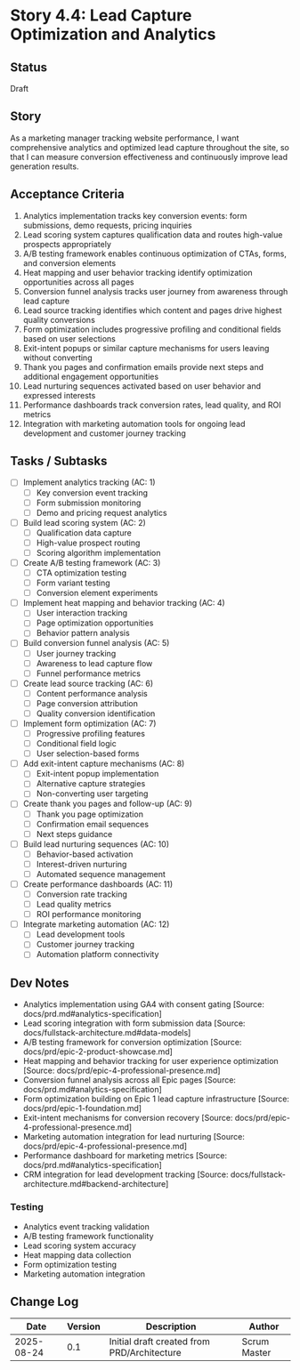 # Story 4.4: Lead Capture Optimization and Analytics

## Status
Draft

## Story
As a marketing manager tracking website performance,
I want comprehensive analytics and optimized lead capture throughout the site,
so that I can measure conversion effectiveness and continuously improve lead generation results.

## Acceptance Criteria
1. Analytics implementation tracks key conversion events: form submissions, demo requests, pricing inquiries
2. Lead scoring system captures qualification data and routes high-value prospects appropriately
3. A/B testing framework enables continuous optimization of CTAs, forms, and conversion elements
4. Heat mapping and user behavior tracking identify optimization opportunities across all pages
5. Conversion funnel analysis tracks user journey from awareness through lead capture
6. Lead source tracking identifies which content and pages drive highest quality conversions
7. Form optimization includes progressive profiling and conditional fields based on user selections
8. Exit-intent popups or similar capture mechanisms for users leaving without converting
9. Thank you pages and confirmation emails provide next steps and additional engagement opportunities
10. Lead nurturing sequences activated based on user behavior and expressed interests
11. Performance dashboards track conversion rates, lead quality, and ROI metrics
12. Integration with marketing automation tools for ongoing lead development and customer journey tracking

## Tasks / Subtasks
- [ ] Implement analytics tracking (AC: 1)
  - [ ] Key conversion event tracking
  - [ ] Form submission monitoring
  - [ ] Demo and pricing request analytics
- [ ] Build lead scoring system (AC: 2)
  - [ ] Qualification data capture
  - [ ] High-value prospect routing
  - [ ] Scoring algorithm implementation
- [ ] Create A/B testing framework (AC: 3)
  - [ ] CTA optimization testing
  - [ ] Form variant testing
  - [ ] Conversion element experiments
- [ ] Implement heat mapping and behavior tracking (AC: 4)
  - [ ] User interaction tracking
  - [ ] Page optimization opportunities
  - [ ] Behavior pattern analysis
- [ ] Build conversion funnel analysis (AC: 5)
  - [ ] User journey tracking
  - [ ] Awareness to lead capture flow
  - [ ] Funnel performance metrics
- [ ] Create lead source tracking (AC: 6)
  - [ ] Content performance analysis
  - [ ] Page conversion attribution
  - [ ] Quality conversion identification
- [ ] Implement form optimization (AC: 7)
  - [ ] Progressive profiling features
  - [ ] Conditional field logic
  - [ ] User selection-based forms
- [ ] Add exit-intent capture mechanisms (AC: 8)
  - [ ] Exit-intent popup implementation
  - [ ] Alternative capture strategies
  - [ ] Non-converting user targeting
- [ ] Create thank you pages and follow-up (AC: 9)
  - [ ] Thank you page optimization
  - [ ] Confirmation email sequences
  - [ ] Next steps guidance
- [ ] Build lead nurturing sequences (AC: 10)
  - [ ] Behavior-based activation
  - [ ] Interest-driven nurturing
  - [ ] Automated sequence management
- [ ] Create performance dashboards (AC: 11)
  - [ ] Conversion rate tracking
  - [ ] Lead quality metrics
  - [ ] ROI performance monitoring
- [ ] Integrate marketing automation (AC: 12)
  - [ ] Lead development tools
  - [ ] Customer journey tracking
  - [ ] Automation platform connectivity

## Dev Notes
- Analytics implementation using GA4 with consent gating [Source: docs/prd.md#analytics-specification]
- Lead scoring integration with form submission data [Source: docs/fullstack-architecture.md#data-models]
- A/B testing framework for conversion optimization [Source: docs/prd/epic-2-product-showcase.md]
- Heat mapping and behavior tracking for user experience optimization [Source: docs/prd/epic-4-professional-presence.md]
- Conversion funnel analysis across all Epic pages [Source: docs/prd.md#analytics-specification]
- Form optimization building on Epic 1 lead capture infrastructure [Source: docs/prd/epic-1-foundation.md]
- Exit-intent mechanisms for conversion recovery [Source: docs/prd/epic-4-professional-presence.md]
- Marketing automation integration for lead nurturing [Source: docs/prd/epic-4-professional-presence.md]
- Performance dashboard for marketing metrics [Source: docs/prd.md#analytics-specification]
- CRM integration for lead development tracking [Source: docs/fullstack-architecture.md#backend-architecture]

### Testing
- Analytics event tracking validation
- A/B testing framework functionality
- Lead scoring system accuracy
- Heat mapping data collection
- Form optimization testing
- Marketing automation integration

## Change Log
| Date | Version | Description | Author |
|------|---------|-------------|--------|
| 2025-08-24 | 0.1 | Initial draft created from PRD/Architecture | Scrum Master |
